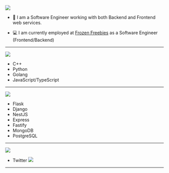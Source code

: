 <img src="https://img.shields.io/badge/About%20Me-orange?style=for-the-badge&color=6577B3" />

- :telescope: I am a Software Engineer working with both Backend and Frontend web services.

- :computer: I am currently employed at [Frozen Freebies](https://twitter.com/freebiesfrozen) as a Software Engineer (Frontend/Backend)

---

<img src="https://img.shields.io/badge/PROGRAMMING%20LANGUAGES-orange?style=for-the-badge&color=00796B" />

- C++
- Python
- Golang
- JavaScript/TypeScript

---

<img src="https://img.shields.io/badge/FRAMEWORKS-orange?style=for-the-badge&color=673AB7" />

- Flask
- Django
- NestJS
- Express
- Fastify
- MongoDB
- PostgreSQL

---

<img src="https://img.shields.io/badge/SOCIALS-orange?style=for-the-badge&color=673AB7" />

- Twitter <img src="https://img.shields.io/twitter/follow/dracoDevs?style=social" />

---